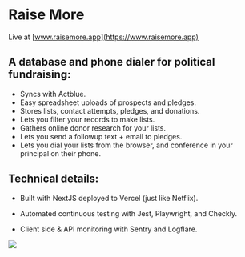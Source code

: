 # Raise More

Live at [www.raisemore.app](https://www.raisemore.app)

## A database and phone dialer for political fundraising:

-   Syncs with Actblue.
-   Easy spreadsheet uploads of prospects and pledges.
-   Stores lists, contact attempts, pledges, and donations.
-   Lets you filter your records to make lists.
-   Gathers online donor research for your lists.
-   Lets you send a followup text + email to pledges.
-   Lets you dial your lists from the browser, and conference in your principal on their phone.

## Technical details:

-   Built with NextJS deployed to Vercel (just like Netflix).

-   Automated continuous testing with Jest, Playwright, and Checkly.

-   Client side & API monitoring with Sentry and Logflare.

![](https://github.com/zachblume/raisemore/blob/main/public/screenshot-rm.png?raw=true)

